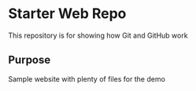 # Starter Web Repo

This repository is for showing how Git and GitHub work

## Purpose

Sample website with plenty of files for the demo
